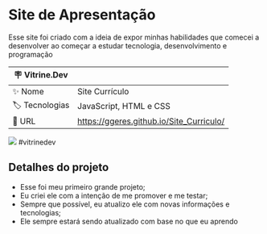# Site de Apresentação

Esse site foi criado com a ideia de expor minhas habilidades
que comecei a desenvolver ao começar a estudar tecnologia, desenvolvimento
e programação

| :placard: Vitrine.Dev |     |
| -------------  | --- |
| :sparkles: Nome        | Site Currículo
| :label: Tecnologias | JavaScript, HTML e CSS
| :rocket: URL         | https://ggeres.github.io/Site_Curriculo/


<!-- Inserir imagem com a #vitrinedev ao final do link -->
![](blob:https://web.whatsapp.com/cfa39abf-ce4f-4a1e-b1ed-dfdcd356f8f9) #vitrinedev

## Detalhes do projeto

- Esse foi meu primeiro grande projeto;
- Eu criei ele com a intenção de me promover e me testar;
- Sempre que possível, eu atualizo ele com novas informações e tecnologias;
- Ele sempre estará sendo atualizado com base no que eu aprendo
